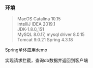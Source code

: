 ### 环境
>MacOS Catalina 10.15  
>IntelliJ IDEA 2019.1  
>JDK-1.8.0_151  
>MySQL 8.0.17, mysql driver 8.0.15  
>Tomcat 9.0.21 
>Spring 4.3.18 

Spring单体应用demo

实现请求拦截，查询db数据并返回到客户端